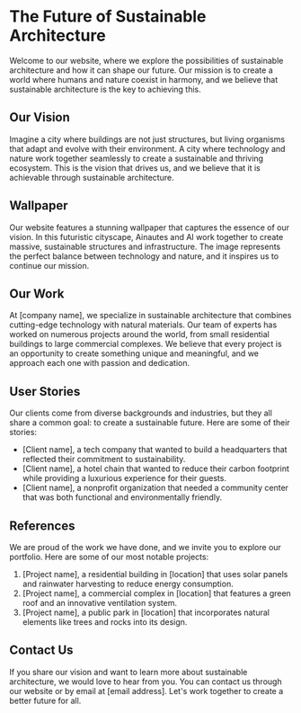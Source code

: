 <!--font:Great Vibes-->

# The Future of Sustainable Architecture

Welcome to our website, where we explore the possibilities of sustainable architecture and how it can shape our future. Our mission is to create a world where humans and nature coexist in harmony, and we believe that sustainable architecture is the key to achieving this.

## Our Vision

Imagine a city where buildings are not just structures, but living organisms that adapt and evolve with their environment. A city where technology and nature work together seamlessly to create a sustainable and thriving ecosystem. This is the vision that drives us, and we believe that it is achievable through sustainable architecture.

## Wallpaper

Our website features a stunning wallpaper that captures the essence of our vision. In this futuristic cityscape, Ainautes and AI work together to create massive, sustainable structures and infrastructure. The image represents the perfect balance between technology and nature, and it inspires us to continue our mission.

## Our Work

At [company name], we specialize in sustainable architecture that combines cutting-edge technology with natural materials. Our team of experts has worked on numerous projects around the world, from small residential buildings to large commercial complexes. We believe that every project is an opportunity to create something unique and meaningful, and we approach each one with passion and dedication.

## User Stories

Our clients come from diverse backgrounds and industries, but they all share a common goal: to create a sustainable future. Here are some of their stories:

- [Client name], a tech company that wanted to build a headquarters that reflected their commitment to sustainability.
- [Client name], a hotel chain that wanted to reduce their carbon footprint while providing a luxurious experience for their guests.
- [Client name], a nonprofit organization that needed a community center that was both functional and environmentally friendly.

## References

We are proud of the work we have done, and we invite you to explore our portfolio. Here are some of our most notable projects:

1. [Project name], a residential building in [location] that uses solar panels and rainwater harvesting to reduce energy consumption.
2. [Project name], a commercial complex in [location] that features a green roof and an innovative ventilation system.
3. [Project name], a public park in [location] that incorporates natural elements like trees and rocks into its design.

## Contact Us

If you share our vision and want to learn more about sustainable architecture, we would love to hear from you. You can contact us through our website or by email at [email address]. Let's work together to create a better future for all.

<!--

Write me content for website with wallpaper which alt text is:

"A futuristic cityscape where Ainautes and AI work together to create massive, sustainable structures and infrastructure."

The name/title of the page should not be 1:1 copy of the alt text but rather a real content of the website which is using this wallpaper.

- Use markdown format 
- Start with heading
- Heading should be short and concise
- The content should look like a real website 
- The website should not be about the wallpaper, wallpaper is just a related background
- Heading should be contain work "wallpaper" or "background"
- Include real sections like references, contact, user stories, etc. use things relevant to the page purpose.
- Feel free to use structure like headings, bullets, numbering, blockquotes, paragraphs, horizontal lines, etc.
- You can use formatting like bold or _italic_
- You can include UTF-8 emojis
- Links should be only #hash anchors (and you can refer to the document itself)
- Do not include images


---


# The Future of Sustainable Architecture

Welcome to our website, where we explore the possibilities of sustainable architecture and how it can shape our future. Our mission is to create a world where humans and nature coexist in harmony, and we believe that sustainable architecture is the key to achieving this.

## Our Vision

Imagine a city where buildings are not just structures, but living organisms that adapt and evolve with their environment. A city where technology and nature work together seamlessly to create a sustainable and thriving ecosystem. This is the vision that drives us, and we believe that it is achievable through sustainable architecture.

## Wallpaper

Our website features a stunning wallpaper that captures the essence of our vision. In this futuristic cityscape, Ainautes and AI work together to create massive, sustainable structures and infrastructure. The image represents the perfect balance between technology and nature, and it inspires us to continue our mission.

## Our Work

At [company name], we specialize in sustainable architecture that combines cutting-edge technology with natural materials. Our team of experts has worked on numerous projects around the world, from small residential buildings to large commercial complexes. We believe that every project is an opportunity to create something unique and meaningful, and we approach each one with passion and dedication.

## User Stories

Our clients come from diverse backgrounds and industries, but they all share a common goal: to create a sustainable future. Here are some of their stories:

- [Client name], a tech company that wanted to build a headquarters that reflected their commitment to sustainability.
- [Client name], a hotel chain that wanted to reduce their carbon footprint while providing a luxurious experience for their guests.
- [Client name], a nonprofit organization that needed a community center that was both functional and environmentally friendly.

## References

We are proud of the work we have done, and we invite you to explore our portfolio. Here are some of our most notable projects:

1. [Project name], a residential building in [location] that uses solar panels and rainwater harvesting to reduce energy consumption.
2. [Project name], a commercial complex in [location] that features a green roof and an innovative ventilation system.
3. [Project name], a public park in [location] that incorporates natural elements like trees and rocks into its design.

## Contact Us

If you share our vision and want to learn more about sustainable architecture, we would love to hear from you. You can contact us through our website or by email at [email address]. Let's work together to create a better future for all.

-->
